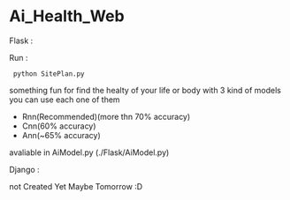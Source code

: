 # Ai_Health_Web

Flask :

 Run :
   
     python SitePlan.py
  
  something fun for find the healty of your life or body with
  3 kind of models 
  you can use each one of them
  
   - Rnn(Recommended)(more thn 70% accuracy)
   - Cnn(60%  accuracy)
   - Ann(~65% accuracy)
  
  avaliable in AiModel.py (./Flask/AiModel.py)
  
  
  Django :
  
   not Created Yet Maybe Tomorrow :D
